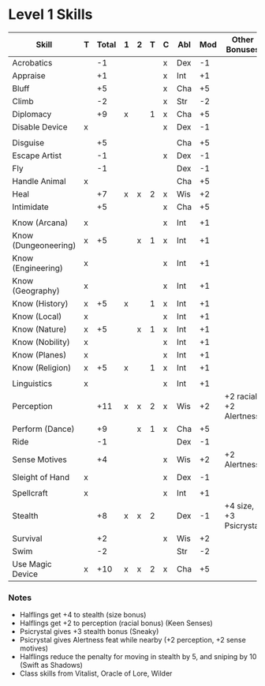 # Level 1 Skills

Skill                | T | Total |1|2|T| C | Abl | Mod | Other Bonuses
---------------------|---|-------|-|-|-|---|-----|-----|--------------
Acrobatics           |   |  -1   | | | | x | Dex |  -1 |
Appraise             |   |  +1   | | | | x | Int |  +1 |
Bluff                |   |  +5   | | | | x | Cha |  +5 |
Climb                |   |  -2   | | | | x | Str |  -2 |
Diplomacy            |   |  +9   |x| |1| x | Cha |  +5 |
Disable Device       | x |       | | | | x | Dex |  -1 |
                     |   |       | | | |   |     |     |
Disguise             |   |  +5   | | | |   | Cha |  +5 |
Escape Artist        |   |  -1   | | | | x | Dex |  -1 |
Fly                  |   |  -1   | | | |   | Dex |  -1 |
Handle Animal        | x |       | | | |   | Cha |  +5 |
Heal                 |   |  +7   |x|x|2| x | Wis |  +2 |
Intimidate           |   |  +5   | | | | x | Cha |  +5 |
                     |   |       | | | |   |     |     |
Know (Arcana)        | x |       | | | | x | Int |  +1 |
Know (Dungeoneering) | x |  +5   | |x|1| x | Int |  +1 |
Know (Engineering)   | x |       | | | | x | Int |  +1 |
Know (Geography)     | x |       | | | | x | Int |  +1 |
Know (History)       | x |  +5   |x| |1| x | Int |  +1 |
Know (Local)         | x |       | | | | x | Int |  +1 |
Know (Nature)        | x |  +5   | |x|1| x | Int |  +1 |
Know (Nobility)      | x |       | | | | x | Int |  +1 |
Know (Planes)        | x |       | | | | x | Int |  +1 |
Know (Religion)      | x |  +5   |x| |1| x | Int |  +1 |
                     |   |       | | | |   |     |     |
Linguistics          | x |       | | | | x | Int |  +1 |
Perception           |   |  +11  |x|x|2| x | Wis |  +2 | +2 racial, +2 Alertness
Perform (Dance)      |   |  +9   | |x|1| x | Cha |  +5 |
Ride                 |   |  -1   | | | |   | Dex |  -1 |
Sense Motives        |   |  +4   | | | | x | Wis |  +2 | +2 Alertness
Sleight of Hand      | x |       | | | | x | Dex |  -1 |
                     |   |       | | | |   |     |     |
Spellcraft           | x |       | | | | x | Int |  +1 |
Stealth              |   |  +8   |x|x|2|   | Dex |  -1 | +4 size, +3 Psicrystal
Survival             |   |  +2   | | | | x | Wis |  +2 |
Swim                 |   |  -2   | | | |   | Str |  -2 |
Use Magic Device     | x |  +10  |x|x|2| x | Cha |  +5 |

### Notes
* Halflings get +4 to stealth (size bonus)
* Halflings get +2 to perception (racial bonus) (Keen Senses)
* Psicrystal gives +3 stealth bonus (Sneaky)
* Psicrystal gives Alertness feat while nearby (+2 perception, +2 sense motives)
* Halflings reduce the penalty for moving in stealth by 5, and sniping by 10 (Swift as Shadows)
* Class skills from Vitalist, Oracle of Lore, Wilder
